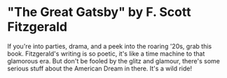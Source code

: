 # "The Great Gatsby" by F. Scott Fitzgerald

If you're into parties, drama, and a peek into the roaring '20s, grab this book. Fitzgerald's writing is so poetic, it's like a time machine to that glamorous era. But don't be fooled by the glitz and glamour, there's some serious stuff about the American Dream in there. It's a wild ride!